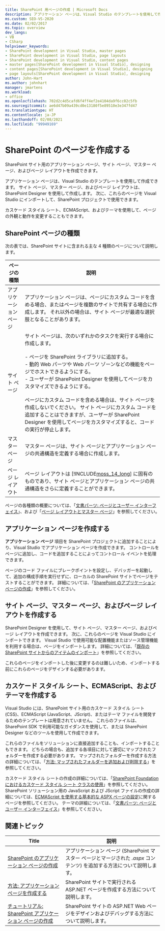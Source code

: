 ```yaml
---
title: SharePoint 用ページの作成 | Microsoft Docs
description: アプリケーション ページは、Visual Studio のテンプレートを使用して作成します。 サイト ページ、マスター ページ、およびページ レイアウトは、SharePoint Designer を使用して作成します。
ms.custom: SEO-VS-2020
ms.date: 02/02/2017
ms.topic: overview
dev_langs:
- VB
- CSharp
helpviewer_keywords:
- SharePoint development in Visual Studio, master pages
- SharePoint development in Visual Studio, page layouts
- SharePoint development in Visual Studio, content pages
- master pages[SharePoint development in Visual Studio], designing
- content pages[SharePoint development in Visual Studio], designing
- page layouts[SharePoint development in Visual Studio], designing
author: John-Hart
ms.author: johnhart
manager: jmartens
ms.workload:
- office
ms.openlocfilehash: 702d2c4d5cafd6f4ff4ef2e4104da9f6cc02c5fb
ms.sourcegitcommit: ae6d47b09a439cd0e13180f5e89510e3e347fd47
ms.translationtype: HT
ms.contentlocale: ja-JP
ms.lasthandoff: 02/08/2021
ms.locfileid: "99949169"
---
```

# <a name="create-pages-for-sharepoint"></a>SharePoint のページを作成する
  SharePoint サイト用のアプリケーション ページ、サイト ページ、マスター ページ、およびページ レイアウトを作成できます。

 アプリケーション ページは、Visual Studio のテンプレートを使用して作成できます。 サイト ページ、マスター ページ、およびページ レイアウトは、SharePoint Designer を使用して作成します。 次に、これらのページを Visual Studio にインポートして、SharePoint プロジェクトで使用できます。

 カスケード スタイル シート、ECMAScript、およびテーマを使用して、ページの外観と動作を変更することもできます。

## <a name="types-of-sharepoint-pages"></a>SharePoint ページの種類
 次の表では、SharePoint サイトに含まれる主な 4 種類のページについて説明します。

|ページの種類|説明|
|---------------|-----------------|
|アプリケーション ページ|アプリケーション ページは、ページにカスタム コードを含める場合、またはページを複数のサイトで共有する場合に作成します。 それ以外の場合は、サイト ページが最適な選択肢となることがあります。|
|サイト ページ|サイト ページは、次のいずれかのタスクを実行する場合に作成します。<br /><br /> -   ページを SharePoint ライブラリに追加する。<br />-   動的 Web パーツや Web パーツ ゾーンなどの機能をページでホストできるようにする。<br />-   ユーザーが SharePoint Designer を使用してページをカスタマイズできるようにする。<br /><br /> ページにカスタム コードを含める場合は、サイト ページを作成しないでください。 サイト ページにカスタム コードを追加することはできますが、ユーザーが SharePoint Designer を使用してページをカスタマイズすると、コードの実行が停止します。|
|マスター ページ|マスター ページは、サイト ページとアプリケーション ページの共通構造を定義する場合に作成します。|
|ページ レイアウト|ページ レイアウトは [!INCLUDE[moss_14_long](../sharepoint/includes/moss-14-long-md.md)] に固有のものであり、サイト ページとアプリケーション ページの共通構造をさらに定義することができます。|

 ページの各種類の概要については、「[文書パーツ: ページとユーザー インターフェイス](/previous-versions/office/developer/sharepoint-2010/ee539040(v=office.14))」、および「[ページ レイアウトとマスター ページ](/previous-versions/office/developer/sharepoint-2010/ms543497(v=office.14))」を参照してください。

## <a name="create-application-pages"></a>アプリケーション ページを作成する
 **アプリケーション ページ** 項目を SharePoint プロジェクトに追加することにより、Visual Studio でアプリケーション ページを作成できます。 コントロールをページに追加し、コードを追加することによってコントロール イベントを処理できます。

 ページのコード ファイルにブレークポイントを設定し、デバッガーを起動して、追加の構成手順を実行せずに、ローカルの SharePoint サイトでページをテストすることができます。 詳細については、「[SharePoint のアプリケーション ページの作成](../sharepoint/creating-application-pages-for-sharepoint.md)」を参照してください。

## <a name="create-site-pages-master-pages-and-page-layouts"></a>サイト ページ、マスター ページ、およびページ レイアウトを作成する
 SharePoint Designer を使用して、サイト ページ、マスター ページ、およびページ レイアウトを作成できます。 次に、これらのページを Visual Studio にインポートできます。 Visual Studio で使用可能な配置機能またはソース管理機能を利用する場合は、ページをインポートします。 詳細については、「[既存の SharePoint サイトからのアイテムのインポート](../sharepoint/importing-items-from-an-existing-sharepoint-site.md)」を参照してください。

 これらのページをインポートした後に変更するのは難しいため、インポートする前にこれらのページをデザインする必要があります。

## <a name="create-cascading-style-sheets-ecmascript-and-themes"></a>カスケード スタイル シート、ECMAScript、およびテーマを作成する
 Visual Studio には、SharePoint サイト用のカスケード スタイル シート (CSS)、ECMAScript (JavaScript、JScript)、またはテーマ ファイルを開発するためのテンプレートは用意されていません。 これらのファイルは、SharePoint SDK で利用可能なガイダンスを使用して、または SharePoint Designer などのツールを使用して作成できます。

 これらのファイルをソリューションに直接追加することも、インポートすることもできます。 どちらの場合も、追加する各項目に対して適切にマップされたフォルダーを作成する必要があります。 マップされたフォルダーを作成する方法の詳細については、「[方法: マップされたフォルダーを追加および削除する](../sharepoint/how-to-add-and-remove-mapped-folders.md)」を参照してください。

 カスケード スタイル シートの作成の詳細については、「[SharePoint Foundation におけるカスケード スタイル シート クラスの使用](/previous-versions/office/developer/sharepoint-2010/ms438349(v=office.14))」を参照してください。 SharePoint ソリューション用の JavaScript および JScript ファイルの作成の詳細については、[ECMAScript を使用する基本的な ASPX ページの設定](/previous-versions/office/developer/sharepoint-2010/ee535709(v=office.14))に関するページを参照してください。 テーマの詳細については、「[文書パーツ: ページとユーザー インターフェイス](/previous-versions/office/developer/sharepoint-2010/ee539040(v=office.14))」を参照してください。

## <a name="related-topics"></a>関連トピック

|Title|説明|
|-----------|-----------------|
|[SharePoint のアプリケーション ページの作成](../sharepoint/creating-application-pages-for-sharepoint.md)|アプリケーション ページ (SharePoint マスター ページとマージされた *.aspx* コンテンツ) を追加する方法について説明します。|
|[方法: アプリケーション ページを作成する](../sharepoint/how-to-create-an-application-page.md)|SharePoint サイトで実行される ASP.NET ページを作成する方法について説明します。|
|[チュートリアル: SharePoint アプリケーション ページの作成](../sharepoint/walkthrough-creating-a-sharepoint-application-page.md)|SharePoint サイトの ASP.NET Web ページをデザインおよびデバッグする方法について説明します。|
